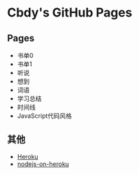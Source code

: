 # Cbdy's GitHub Pages

## Pages

- 书单0
- 书单1
- 听说
- 想到
- 词语
- 学习总结
- 时间线
- JavaScript代码风格

## 其他

- [Heroku](http://heroku.jianzhao.org)
- [nodejs-on-heroku](http://heroku.jianzhao.org/nodejs-on-heroku.html)